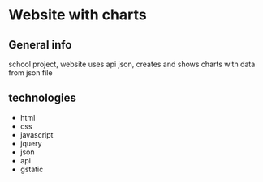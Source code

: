# Website with charts

## General info
school project, website uses api json, creates and shows charts with data from json file

## technologies

  * html
  * css
  * javascript
  * jquery
  * json  
  * api
  * gstatic  
